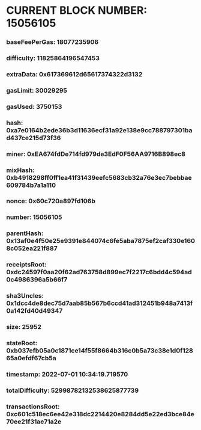 # CURRENT BLOCK NUMBER: 15056105

### baseFeePerGas: 18077235906
### difficulty: 11825864196547453
### extraData: 0x617369612d65617374322d3132
### gasLimit: 30029295
### gasUsed: 3750153
### hash: 0xa7e0164b2ede36b3d11636ecf31a92e138e9cc788797301bad437ce215d73f36
### miner: 0xEA674fdDe714fd979de3EdF0F56AA9716B898ec8
### mixHash: 0xb4918298ff0ff1ea41f31439eefc5683cb32a76e3ec7bebbae609784b7a1a110
### nonce: 0x60c720a897fd106b
### number: 15056105
### parentHash: 0x13af0e4f50e25e9391e844074c6fe5aba7875ef2caf330e1608c052ea221f887
### receiptsRoot: 0xdc24597f0aa20f62ad763758d899ec7f2217c6bdd4c594ad0c4986396a5b66f7
### sha3Uncles: 0x1dcc4de8dec75d7aab85b567b6ccd41ad312451b948a7413f0a142fd40d49347
### size: 25952
### stateRoot: 0xb037efb05a0c1871ce14f55f8664b316c0b5a73c38e1d0f12865a0efdf67cb5a
### timestamp: 2022-07-01 10:34:19.719570
### totalDifficulty: 52998782132538625877739
### transactionsRoot: 0xc601c518ec6ee42e318dc2214420e8284dd5e22ed3bce84e70ee21f31ae71a2e
